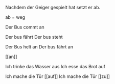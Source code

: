 Nachdem der Geiger gespielt hat setzt er ab.

ab = weg

Der Bus commt an

Der bus fährt 
Der bus steht 

Der Bus helt an 
Der bus fährt an

[[an]]



Ich trinke das Wasser aus
Ich esse das Brot auf

Ich mache die Tür [[auf]]
Ich mache die Tür [[zu]]



